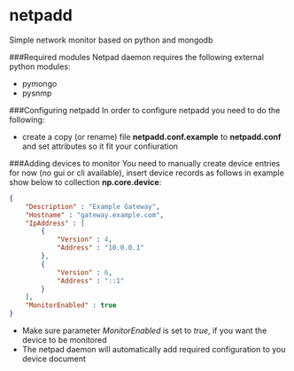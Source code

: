 netpadd
=======
Simple network monitor based on python and mongodb

###Required modules
Netpad daemon requires the following external python modules:
* pymongo
* pysnmp

###Configuring netpadd
In order to configure netpadd you need to do the following:
* create a copy (or rename) file __netpadd.conf.example__ to __netpadd.conf__ and set attributes so it fit your confiuration

###Adding devices to monitor
You need to manually create device entries for now (no gui or cli available),
insert device records as follows in example show below to collection __np.core.device__:
```json
{
    "Description" : "Example Gateway",
    "Hostname" : "gateway.example.com",
    "IpAddress" : [ 
        {
            "Version" : 4,
            "Address" : "10.0.0.1"
        }, 
        {
            "Version" : 6,
            "Address" : "::1"
        }
    ],
    "MonitorEnabled" : true
}
```
* Make sure parameter _MonitorEnabled_ is set to _true_, if you want the device to be monitored
* The netpad daemon will automatically add required configuration to you device document
